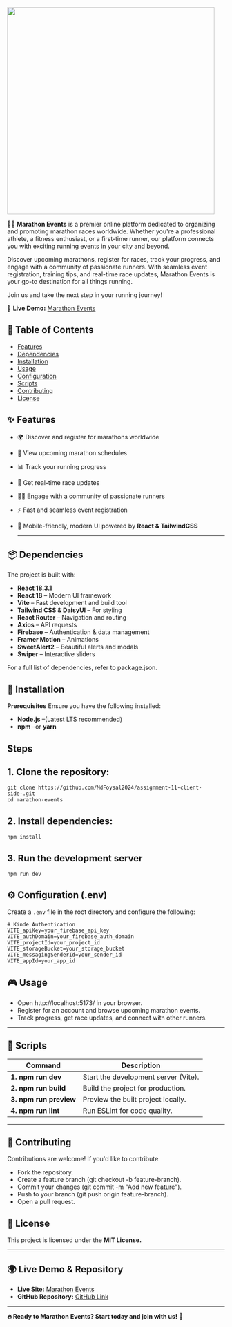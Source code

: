 

 <a href="https://marathon-events-management.web.app/" target="_blank">
     <img height="480" src="https://i.ibb.co.com/nMgFm3kZ/Capture-PNG11.png"  />
  </a>

<p>

</p>


**🏃‍♂️ Marathon Events** is a premier online platform dedicated to organizing and promoting marathon races worldwide. Whether you're a professional athlete, a fitness enthusiast, or a first-time runner, our platform connects you with exciting running events in your city and beyond.

Discover upcoming marathons, register for races, track your progress, and engage with a community of passionate runners. With seamless event registration, training tips, and real-time race updates, Marathon Events is your go-to destination for all things running.

Join us and take the next step in your running journey!


🚀 **Live Demo:** [Marathon Events](https://marathon-events-management.web.app/)


## 📖 Table of Contents
- [Features](#features)
- [Dependencies](#Dependencies)
- [Installation](#Installation)
- [Usage](#Usage)
- [Configuration](#Configuration)
- [Scripts](#Scripts)
- [Contributing](#Contributing)
- [License](#License)


## ✨ Features

- 🌍 Discover and register for marathons worldwide
- 📆 View upcoming marathon schedules
- 📊 Track your running progress
- 🔔 Get real-time race updates
- 🏃‍♂️ Engage with a community of passionate runners
- ⚡ Fast and seamless event registration
- 📱 Mobile-friendly, modern UI powered by **React & TailwindCSS**


  ---
  
## 📦 Dependencies

The project is built with:

- **React 18.3.1** 
- **React 18** – Modern UI framework
- **Vite** – Fast development and build tool
- **Tailwind CSS & DaisyUI** – For styling
- **React Router** – Navigation and routing
- **Axios** – API requests
- **Firebase** – Authentication & data management
- **Framer Motion** – Animations
- **SweetAlert2** – Beautiful alerts and modals
- **Swiper** – Interactive sliders
  
For a full list of dependencies, refer to package.json.

## 🚀 Installation

**Prerequisites**
Ensure you have the following installed:
- **Node.js** –(Latest LTS recommended)
- **npm** –or **yarn**

## Steps

## 1. Clone the repository:

```
git clone https://github.com/MdFoysal2024/assignment-11-client-side-.git
cd marathon-events
```
## 2. Install dependencies:
```
npm install
```
## 3. Run the development server
```
npm run dev
```
## ⚙️ Configuration (.env)

Create a `.env` file in the root directory and configure the following:
```env
# Kinde Authentication
VITE_apiKey=your_firebase_api_key
VITE_authDomain=your_firebase_auth_domain
VITE_projectId=your_project_id
VITE_storageBucket=your_storage_bucket
VITE_messagingSenderId=your_sender_id
VITE_appId=your_app_id
```

## 🎮 Usage

- Open http://localhost:5173/ in your browser.
- Register for an account and browse upcoming marathon events.
- Track progress, get race updates, and connect with other runners.

---

## 📜 Scripts

|**Command**              | 	**Description**                    |
|------------------------ | ------------------------------------|
|**1. npm run dev**       | Start the development server (Vite).|
|**2. npm run build**     | Build the project for production.   |
|**3. npm run preview**   |	Preview the built project locally.  |
|**4. npm run lint**      |	Run ESLint for code quality.        |

---

## 🤝 Contributing
Contributions are welcome! If you'd like to contribute:

- Fork the repository.
- Create a feature branch (git checkout -b feature-branch).
- Commit your changes (git commit -m "Add new feature").
- Push to your branch (git push origin feature-branch).
- Open a pull request.


## 📄 License
This project is licensed under the **MIT License.**

---

## 🌍 Live Demo & Repository

- **Live Site:** [Marathon Events](https://marathon-events-management.web.app/)
- **GitHub Repository:** [GitHub Link](https://github.com/MdFoysal2024/assignment-11-client-side-)

---

**🔥 Ready to Marathon Events? Start today and join with us! 🚀**


